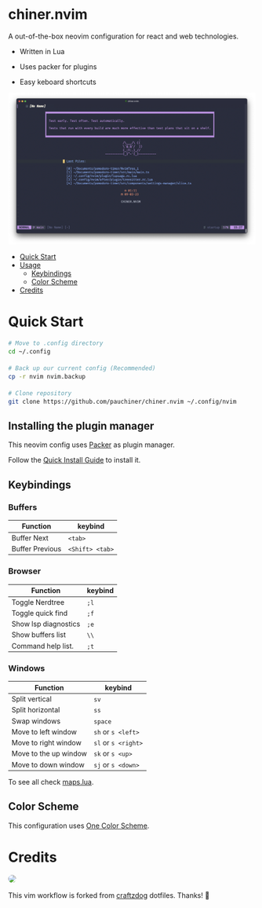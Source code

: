 # chiner.nvim

A out-of-the-box neovim configuration for react and web technologies.

- Written in Lua

- Uses packer for plugins
- Easy keboard shortcuts

<img width="1200px" alt="A preview of the neovim configuration" src="images/img1.png">



- [Quick Start](#quickstart)
- [Usage](#Usage)
  - [Keybindings](#keybindings)
  - [Color Scheme](#colorscheme)
- [Credits](#credits)


# Quick Start

```bash
# Move to .config directory
cd ~/.config

# Back up our current config (Recommended)
cp -r nvim nvim.backup

# Clone repository
git clone https://github.com/pauchiner/chiner.nvim ~/.config/nvim
```
## Installing the plugin manager
This neovim config uses [Packer](https://github.com/wbthomason/packer.nvim) as plugin manager.

Follow the [Quick Install Guide](https://github.com/wbthomason/packer.nvim#quickstart) to install it.

## Keybindings

### Buffers

|  Function       |  keybind      |
|-----------------|---------------|
| Buffer Next     |`<tab>`        |
| Buffer Previous |`<Shift> <tab>`|

### Browser

|  Function            |  keybind      |
|----------------------|---------------|
| Toggle Nerdtree      |     `;l`      |
| Toggle quick find    |     `;f`      |
| Show lsp diagnostics |     `;e`      |
| Show buffers list    |     `\\`      |
| Command help list.   |     `;t`

### Windows


|  Function             |  keybind          |
|-----------------------|-------------------|
| Split vertical        |    `sv`           |
| Split horizontal      |    `ss`           |
| Swap windows          |   `space`         |
| Move to left window   | `sh` or `s <left>`| 
| Move to right window  |`sl` or `s <right>`|  
| Move to the up window |`sk` or `s <up>`   |  
| Move to down window   |`sj` or `s <down>` |  


To see all check [maps.lua](https://github.com/pauchiner/chiner.nvim/blob/main/lua/maps.lua).

## Color Scheme

This configuration uses [One Color Scheme](https://github.com/joshdick/onedark.vim).

# Credits

<img style="border-radius: 50%" width='90px' src="https://avatars.githubusercontent.com/u/1332805?v=4">

This vim workflow is forked from [craftzdog](https://github.com/craftzdog/dotfiles-public) dotfiles. Thanks! 🙏
